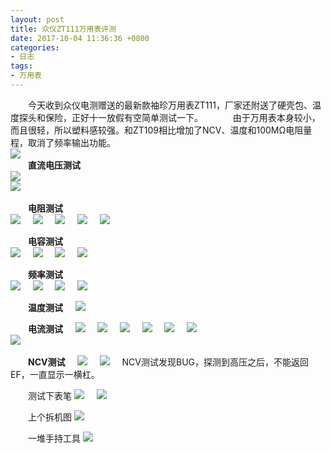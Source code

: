 ```yaml
---
layout: post
title: 众仪ZT111万用表评测
date: 2017-10-04 11:36:36 +0800
categories:
- 日志
tags:
- 万用表
---
```


　　今天收到众仪电测赠送的最新款袖珍万用表ZT111，厂家还附送了硬壳包、温度探头和保险，正好十一放假有空简单测试一下。    
　　由于万用表本身较小，而且很轻，所以塑料感较强。和ZT109相比增加了NCV、温度和100MΩ电阻量程，取消了频率输出功能。    
![](https://github.com/bh3nvn/bh3nvn.github.io/raw/master/image/2017/2017-10-04-01.jpg)    
　　**直流电压测试**    
![](https://github.com/bh3nvn/bh3nvn.github.io/raw/master/image/2017/2017-10-04-02.jpg)    
![](https://github.com/bh3nvn/bh3nvn.github.io/raw/master/image/2017/2017-10-04-03.png)    

　　**电阻测试**    
![](https://github.com/bh3nvn/bh3nvn.github.io/raw/master/image/2017/2017-10-04-04.jpg)    
![](https://github.com/bh3nvn/bh3nvn.github.io/raw/master/image/2017/2017-10-04-05.jpg)    
![](https://github.com/bh3nvn/bh3nvn.github.io/raw/master/image/2017/2017-10-04-06.jpg)    
![](https://github.com/bh3nvn/bh3nvn.github.io/raw/master/image/2017/2017-10-04-07.jpg)    
![](https://github.com/bh3nvn/bh3nvn.github.io/raw/master/image/2017/2017-10-04-08.jpg)    

　　**电容测试**    
![](https://github.com/bh3nvn/bh3nvn.github.io/raw/master/image/2017/2017-10-04-09.jpg)    
![](https://github.com/bh3nvn/bh3nvn.github.io/raw/master/image/2017/2017-10-04-10.jpg)    
![](https://github.com/bh3nvn/bh3nvn.github.io/raw/master/image/2017/2017-10-04-11.jpg)    
![](https://github.com/bh3nvn/bh3nvn.github.io/raw/master/image/2017/2017-10-04-12.jpg)    

　　**频率测试**    
![](https://github.com/bh3nvn/bh3nvn.github.io/raw/master/image/2017/2017-10-04-13.jpg)    
![](https://github.com/bh3nvn/bh3nvn.github.io/raw/master/image/2017/2017-10-04-14.jpg)    
![](https://github.com/bh3nvn/bh3nvn.github.io/raw/master/image/2017/2017-10-04-15.jpg)    
![](https://github.com/bh3nvn/bh3nvn.github.io/raw/master/image/2017/2017-10-04-16.jpg)    

　　**温度测试**     
![](https://github.com/bh3nvn/bh3nvn.github.io/raw/master/image/2017/2017-10-04-17.jpg)      

　　**电流测试**     
![](https://github.com/bh3nvn/bh3nvn.github.io/raw/master/image/2017/2017-10-04-18.jpg)    
![](https://github.com/bh3nvn/bh3nvn.github.io/raw/master/image/2017/2017-10-04-20.jpg)     
![](https://github.com/bh3nvn/bh3nvn.github.io/raw/master/image/2017/2017-10-04-21.jpg)    
![](https://github.com/bh3nvn/bh3nvn.github.io/raw/master/image/2017/2017-10-04-22.jpg)    
![](https://github.com/bh3nvn/bh3nvn.github.io/raw/master/image/2017/2017-10-04-23.jpg)    
![](https://github.com/bh3nvn/bh3nvn.github.io/raw/master/image/2017/2017-10-04-24.jpg)    
![](https://github.com/bh3nvn/bh3nvn.github.io/raw/master/image/2017/2017-10-04-25.jpg)     

　　**NCV测试**     
![](https://github.com/bh3nvn/bh3nvn.github.io/raw/master/image/2017/2017-10-04-26.jpg)    
![](https://github.com/bh3nvn/bh3nvn.github.io/raw/master/image/2017/2017-10-04-27.jpg)    
NCV测试发现BUG，探测到高压之后，不能返回EF，一直显示一横杠。    

 　　测试下表笔
![](https://github.com/bh3nvn/bh3nvn.github.io/raw/master/image/2017/2017-10-04-28.jpg)    
![](https://github.com/bh3nvn/bh3nvn.github.io/raw/master/image/2017/2017-10-04-29.jpg)    

 　　上个拆机图
![](https://github.com/bh3nvn/bh3nvn.github.io/raw/master/image/2017/2017-10-04-30.jpg)    


　　一堆手持工具
 ![](https://github.com/bh3nvn/bh3nvn.github.io/raw/master/image/2017/2017-10-04-31.jpg)    

